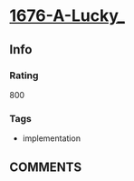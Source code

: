 # [1676-A-Lucky_](https://codeforces.com/problemset/problem/1676/A)

## Info

### Rating

800

### Tags

- implementation

## __COMMENTS__

> 
